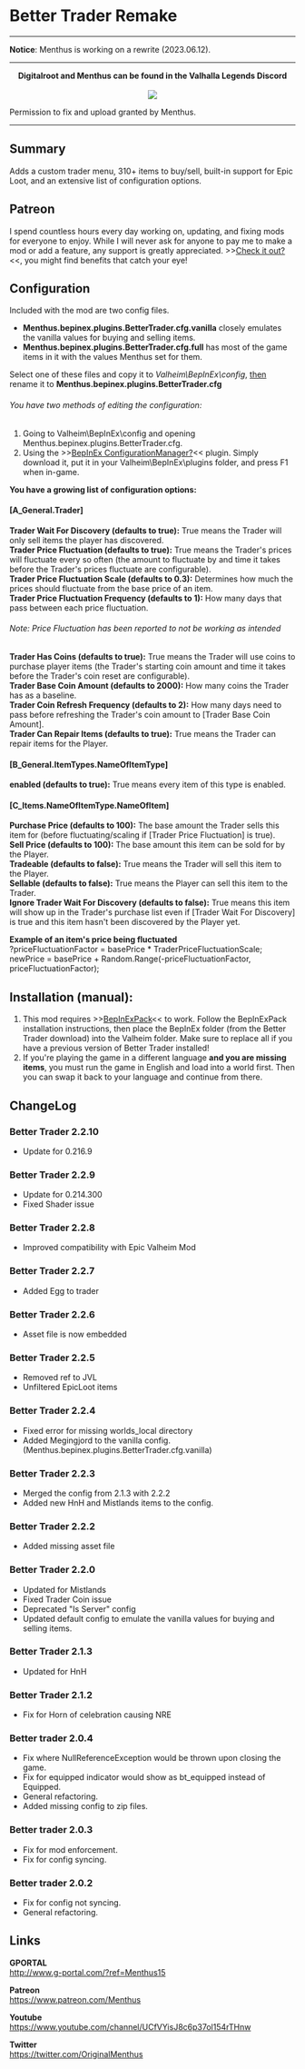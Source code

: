 # Better Trader Remake

<hr />

<b>Notice</b>: Menthus is working on a rewrite (2023.06.12).

<hr />
<p align="center">
<b>Digitalroot and Menthus can be found in the Valhalla Legends Discord</b><br /><br />
  <a href="https://discord.gg/SsMW3rm67u" target="_blank"><img src="https://digitalroot.net/img/vl/vl_logo_125x154.png"></a>
</p>


Permission to fix and upload granted by Menthus.

<hr />

## Summary
Adds a custom trader menu, 310+ items to buy/sell, built-in support for Epic Loot, and an extensive list of configuration options.

## Patreon
I spend countless hours every day working on, updating, and fixing mods for everyone to enjoy. While I will never ask for anyone to pay me to make a mod or add a feature, any support is greatly appreciated. >>[Check it out?](https://www.patreon.com/Menthus)<<, you might find benefits that catch your eye!

## Configuration
Included with the mod are two config files. 
 - <b>Menthus.bepinex.plugins.BetterTrader.cfg.vanilla</b> closely emulates the vanilla values for buying and selling items.
 - <b>Menthus.bepinex.plugins.BetterTrader.cfg.full</b> has most of the game items in it with the values Menthus set for them.

Select one of these files and copy it to <i>Valheim\BepInEx\config</i>, <u>then</u> rename it to <b>Menthus.bepinex.plugins.BetterTrader.cfg</b>

###### You have two methods of editing the configuration:

1. Going to Valheim\BepInEx\config and opening Menthus.bepinex.plugins.BetterTrader.cfg.
2. Using the >>[BepInEx ConfigurationManager?](https://github.com/BepInEx/BepInEx.ConfigurationManager/releases/tag/v16.1)<< plugin. Simply download it, put it in your Valheim\BepInEx\plugins folder, and press F1 when in-game.

**You have a growing list of configuration options:**

#### [A_General.Trader]
**Trader Wait For Discovery (defaults to true):** True means the Trader will only sell items the player has discovered.  
**Trader Price Fluctuation (defaults to true):** True means the Trader's prices will fluctuate every so often (the amount to fluctuate by and time it takes before the Trader's prices fluctuate are configurable).  
**Trader Price Fluctuation Scale (defaults to 0.3):** Determines how much the prices should fluctuate from the base price of an item.  
**Trader Price Fluctuation Frequency (defaults to 1):** How many days that pass between each price fluctuation.  
###### Note: Price Fluctuation has been reported to not be working as intended
**Trader Has Coins (defaults to true):** True means the Trader will use coins to purchase player items (the Trader's starting coin amount and time it takes before the Trader's coin reset are configurable).  
**Trader Base Coin Amount (defaults to 2000):** How many coins the Trader has as a baseline.  
**Trader Coin Refresh Frequency (defaults to 2):** How many days need to pass before refreshing the Trader's coin amount to [Trader Base Coin Amount].  
**Trader Can Repair Items (defaults to true):** True means the Trader can repair items for the Player.  

#### [B_General.ItemTypes.NameOfItemType]
**enabled (defaults to true):** True means every item of this type is enabled.  

#### [C_Items.NameOfItemType.NameOfItem]
**Purchase Price (defaults to 100):** The base amount the Trader sells this item for (before fluctuating/scaling if [Trader Price Fluctuation] is true).  
**Sell Price (defaults to 100):** The base amount this item can be sold for by the Player.  
**Tradeable (defaults to false):** True means the Trader will sell this item to the Player.  
**Sellable (defaults to false):** True means the Player can sell this item to the Trader.  
**Ignore Trader Wait For Discovery (defaults to false):** True means this item will show up in the Trader's purchase list even if [Trader Wait For Discovery] is true and this item hasn't been discovered by the Player yet.  

**Example of an item's price being fluctuated**  
    ?priceFluctuationFactor = basePrice * TraderPriceFluctuationScale;
    newPrice = basePrice + Random.Range(-priceFluctuationFactor, priceFluctuationFactor);

## Installation (manual):
1. This mod requires >>[BepInExPack](https://github.com/BepInEx/BepInEx.ConfigurationManager/releases/tag/v16.1)<< to work. Follow the BepInExPack installation instructions, then place the BepInEx folder (from the Better Trader download) into the Valheim folder. Make sure to replace all if you have a previous version of Better Trader installed!
2. If you're playing the game in a different language **and you are missing items**, you must run the game in English and load into a world first. Then you can swap it back to your language and continue from there.

## ChangeLog

### Better  Trader 2.2.10
- Update for 0.216.9

### Better  Trader 2.2.9
- Update for 0.214.300
- Fixed Shader issue

### Better  Trader 2.2.8
- Improved compatibility with Epic Valheim Mod

### Better  Trader 2.2.7
- Added Egg to trader

### Better  Trader 2.2.6
- Asset file is now embedded

### Better  Trader 2.2.5
- Removed ref to JVL
- Unfiltered EpicLoot items

### Better  Trader 2.2.4
- Fixed error for missing worlds_local directory
- Added Megingjord to the vanilla config. (Menthus.bepinex.plugins.BetterTrader.cfg.vanilla)

### Better  Trader 2.2.3
- Merged the config from 2.1.3 with 2.2.2
- Added new HnH and Mistlands items to the config. 

### Better  Trader 2.2.2
- Added missing asset file

### Better  Trader 2.2.0
- Updated for Mistlands
- Fixed Trader Coin issue
- Deprecated "Is Server" config
- Updated default config to emulate the vanilla values for buying and selling items.

### Better  Trader 2.1.3
- Updated for HnH

### Better  Trader 2.1.2
- Fix for Horn of celebration causing NRE

### Better trader 2.0.4
- Fix where NullReferenceException would be thrown upon closing the game.
- Fix for equipped indicator would show as bt_equipped instead of Equipped.
- General refactoring.
- Added missing config to zip files.

### Better trader 2.0.3
- Fix for mod enforcement.
- Fix for config syncing.

### Better trader 2.0.2
- Fix for config not syncing.
- General refactoring.

## Links

**GPORTAL**  
http://www.g-portal.com/?ref=Menthus15

**Patreon**  
https://www.patreon.com/Menthus

**Youtube**  
https://www.youtube.com/channel/UCfVYisJ8c6p37ol154rTHnw

**Twitter**  
https://twitter.com/OriginalMenthus
